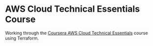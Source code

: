 # AWS Cloud Technical Essentials Course

Working through the [Coursera AWS Cloud Technical Essentials](https://www.coursera.org/learn/aws-cloud-technical-essentials) course using Terraform.
